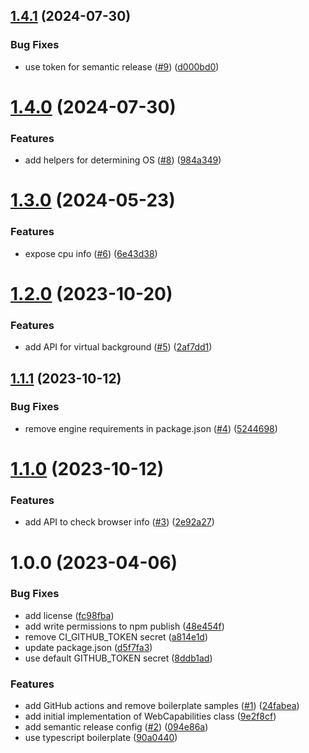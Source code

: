 ## [1.4.1](https://github.com/webex/web-capabilities/compare/v1.4.0...v1.4.1) (2024-07-30)


### Bug Fixes

* use token for semantic release ([#9](https://github.com/webex/web-capabilities/issues/9)) ([d000bd0](https://github.com/webex/web-capabilities/commit/d000bd0459f1f8bda975fc4a1990d28541dfd321))

# [1.4.0](https://github.com/webex/web-capabilities/compare/v1.3.0...v1.4.0) (2024-07-30)


### Features

* add helpers for determining OS ([#8](https://github.com/webex/web-capabilities/issues/8)) ([984a349](https://github.com/webex/web-capabilities/commit/984a349a6674ffdb284a1fc15629917f45f6dfd5))

# [1.3.0](https://github.com/webex/web-capabilities/compare/v1.2.0...v1.3.0) (2024-05-23)


### Features

* expose cpu info ([#6](https://github.com/webex/web-capabilities/issues/6)) ([6e43d38](https://github.com/webex/web-capabilities/commit/6e43d386699fea497d5f5e4b9d446cb032a5452b))

# [1.2.0](https://github.com/webex/web-capabilities/compare/v1.1.1...v1.2.0) (2023-10-20)


### Features

* add API for virtual background ([#5](https://github.com/webex/web-capabilities/issues/5)) ([2af7dd1](https://github.com/webex/web-capabilities/commit/2af7dd1f9fd6020262b35847326251b6ec1e3be6))

## [1.1.1](https://github.com/webex/web-capabilities/compare/v1.1.0...v1.1.1) (2023-10-12)


### Bug Fixes

* remove engine requirements in package.json ([#4](https://github.com/webex/web-capabilities/issues/4)) ([5244698](https://github.com/webex/web-capabilities/commit/52446988e3fac1c6f4cd4185e515ee22edbc4859))

# [1.1.0](https://github.com/webex/web-capabilities/compare/v1.0.0...v1.1.0) (2023-10-12)


### Features

* add API to check browser info ([#3](https://github.com/webex/web-capabilities/issues/3)) ([2e92a27](https://github.com/webex/web-capabilities/commit/2e92a27aa8d872395b9019632518548b9821d7a3))

# 1.0.0 (2023-04-06)


### Bug Fixes

* add license ([fc98fba](https://github.com/webex/web-capabilities/commit/fc98fba52f6c38263b966ac3b7a9008fcd9c3cdb))
* add write permissions to npm publish ([48e454f](https://github.com/webex/web-capabilities/commit/48e454fa4c4c4c53507fb6883881a96d371c9438))
* remove CI_GITHUB_TOKEN secret ([a814e1d](https://github.com/webex/web-capabilities/commit/a814e1db6705fbe05293a4c6fbdc557b86dc8e0e))
* update package.json ([d5f7fa3](https://github.com/webex/web-capabilities/commit/d5f7fa33f6493897a6a6b009dc16328e8db02b31))
* use default GITHUB_TOKEN secret ([8ddb1ad](https://github.com/webex/web-capabilities/commit/8ddb1ad8d3ac6be7f4cb96ad622e7fb16a99382b))


### Features

* add GitHub actions and remove boilerplate samples ([#1](https://github.com/webex/web-capabilities/issues/1)) ([24fabea](https://github.com/webex/web-capabilities/commit/24fabea5a50e875541714518a1af8d660cbd1924))
* add initial implementation of WebCapabilities class ([9e2f8cf](https://github.com/webex/web-capabilities/commit/9e2f8cfab9328cbb12d107641b6e223e57d0ef9b))
* add semantic release config ([#2](https://github.com/webex/web-capabilities/issues/2)) ([094e86a](https://github.com/webex/web-capabilities/commit/094e86aebf159cc1c58b6d5b1e84aa13b1074b36))
* use typescript boilerplate ([90a0440](https://github.com/webex/web-capabilities/commit/90a04405c9c1a0898bfdfaae77b8d6ec130244be))

